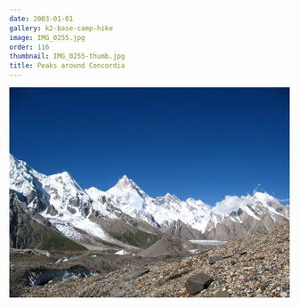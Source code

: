 ```yaml
---
date: 2003-01-01
gallery: k2-base-camp-hike
image: IMG_0255.jpg
order: 116
thumbnail: IMG_0255-thumb.jpg
title: Peaks around Concordia
---
```


![Peaks around Concordia](./IMG_0255.jpg)